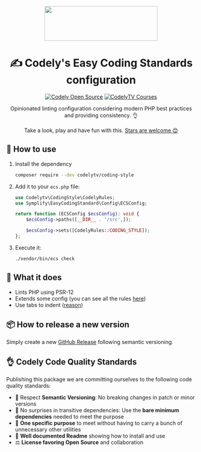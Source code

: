 <p align="center">
  <a href="https://codely.com">
    <img src="https://user-images.githubusercontent.com/10558907/170513882-a09eee57-7765-4ca4-b2dd-3c2e061fdad0.png" width="300px" height="92px"/>
  </a>
</p>

<h1 align="center">
  ✍️ Codely's Easy Coding Standards configuration
</h1>

<p align="center">
    <a href="https://github.com/CodelyTV"><img src="https://img.shields.io/badge/CodelyTV-OS-green.svg?style=flat-square" alt="Codely Open Source"/></a>
    <a href="https://pro.codely.com"><img src="https://img.shields.io/badge/CodelyTV-PRO-black.svg?style=flat-square" alt="CodelyTV Courses"/></a>
</p>

<p align="center">
  Opinionated linting configuration considering modern PHP best practices and providing consistency. 👌
  <br />
  <br />
  Take a look, play and have fun with this.
  <a href="https://github.com/CodelyTV/php-coding_style-codely/stargazers">Stars are welcome 😊</a>
</p>

## 👀 How to use

1. Install the dependency
    ```sh
    composer require --dev codelytv/coding-style
    ```
2. Add it to your `ecs.php` file:
    ```php
    use Codelytv\CodingStyle\CodelyRules;
    use Symplify\EasyCodingStandard\Config\ECSConfig;

    return function (ECSConfig $ecsConfig): void {
        $ecsConfig->paths([__DIR__ . '/src',]);

        $ecsConfig->sets([CodelyRules::CODING_STYLE]);
    };
    ```
3. Execute it:
    ```sh
    ./vendor/bin/ecs check
    ```

## 🤔 What it does

- Lints PHP using PSR-12
- Extends some config (you can see all the rules [here](src/coding_style.php))
- Use tabs to indent ([reason](https://www.youtube.com/watch?v=yD2T42zsP7c))

## 📦 How to release a new version

Simply create a new [GitHub Release](https://github.com/CodelyTV/php-coding_style-codely/releases/new) following
semantic versioning.

## 👌 Codely Code Quality Standards

Publishing this package we are committing ourselves to the following code quality standards:

- 🤝 Respect **Semantic Versioning**: No breaking changes in patch or minor versions
- 🤏 No surprises in transitive dependencies: Use the **bare minimum dependencies** needed to meet the purpose
- 🎯 **One specific purpose** to meet without having to carry a bunch of unnecessary other utilities
- 📖 **Well documented Readme** showing how to install and use
- ⚖️ **License favoring Open Source** and collaboration
